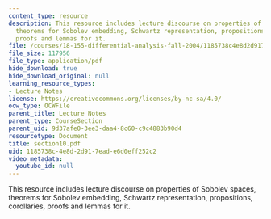 ```yaml
---
content_type: resource
description: This resource includes lecture discourse on properties of Sobolev spaces,
  theorems for Sobolev embedding, Schwartz representation, propositions, corollaries,
  proofs and lemmas for it.
file: /courses/18-155-differential-analysis-fall-2004/1185738c4e8d2d917eade6d0eff252c2_section10.pdf
file_size: 117956
file_type: application/pdf
hide_download: true
hide_download_original: null
learning_resource_types:
- Lecture Notes
license: https://creativecommons.org/licenses/by-nc-sa/4.0/
ocw_type: OCWFile
parent_title: Lecture Notes
parent_type: CourseSection
parent_uid: 9d37afe0-3ee3-daa4-8c60-c9c4883b90d4
resourcetype: Document
title: section10.pdf
uid: 1185738c-4e8d-2d91-7ead-e6d0eff252c2
video_metadata:
  youtube_id: null
---
```

This resource includes lecture discourse on properties of Sobolev spaces, theorems for Sobolev embedding, Schwartz representation, propositions, corollaries, proofs and lemmas for it.